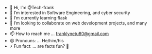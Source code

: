 - 👋 Hi, I’m @Tech-frank
- 👀 I’m interested in Software Engineering, and cyber security
- 🌱 I’m currently learning flask
- 💞️ I’m looking to collaborate on web development projects, and many more
- 📫 How to reach me ... franklynetu80@gmail.com
- 😄 Pronouns: ... He/him/his
- ⚡ Fun fact: ... are facts fun? 🤔

<!---
Tech-frank/Tech-frank is a ✨ special ✨ repository because its `README.md` (this file) appears on your GitHub profile.
You can click the Preview link to take a look at your changes.
--->
